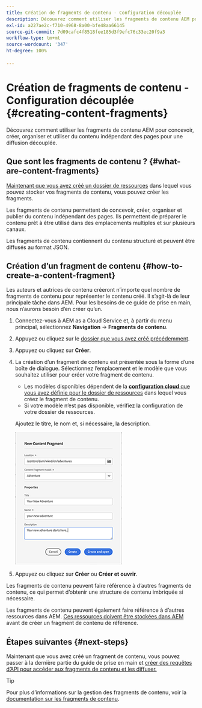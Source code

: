 ```yaml
---
title: Création de fragments de contenu - Configuration découplée
description: Découvrez comment utiliser les fragments de contenu AEM pour concevoir, créer, organiser et utiliser du contenu indépendant des pages pour une diffusion découplée.
exl-id: a227ae2c-f710-4968-8a00-bfe48aa66145
source-git-commit: 7d09cafc4f8518fee185d3f9efc76c33ec20f9a3
workflow-type: tm+mt
source-wordcount: '347'
ht-degree: 100%

---
```


# Création de fragments de contenu - Configuration découplée {#creating-content-fragments}

Découvrez comment utiliser les fragments de contenu AEM pour concevoir, créer, organiser et utiliser du contenu indépendant des pages pour une diffusion découplée.

## Que sont les fragments de contenu ?  {#what-are-content-fragments}

[Maintenant que vous avez créé un dossier de ressources](create-assets-folder.md) dans lequel vous pouvez stocker vos fragments de contenu, vous pouvez créer les fragments.

Les fragments de contenu permettent de concevoir, créer, organiser et publier du contenu indépendant des pages. Ils permettent de préparer le contenu prêt à être utilisé dans des emplacements multiples et sur plusieurs canaux.

Les fragments de contenu contiennent du contenu structuré et peuvent être diffusés au format JSON.

## Création d’un fragment de contenu {#how-to-create-a-content-fragment}

Les auteurs et autrices de contenu créeront n’importe quel nombre de fragments de contenu pour représenter le contenu créé. Il s’agit-là de leur principale tâche dans AEM. Pour les besoins de ce guide de prise en main, nous n’aurons besoin d’en créer qu’un.

1. Connectez-vous à AEM as a Cloud Service et, à partir du menu principal, sélectionnez **Navigation** -> **Fragments de contenu**.

1. Appuyez ou cliquez sur le [dossier que vous avez créé précédemment](create-assets-folder.md).
1. Appuyez ou cliquez sur **Créer**.
1. La création d’un fragment de contenu est présentée sous la forme d’une boîte de dialogue.
Sélectionnez l’emplacement et le modèle que vous souhaitez utiliser pour créer votre fragment de contenu.

   * Les modèles disponibles dépendent de la [**configuration cloud** que vous avez définie pour le dossier de ressources](create-assets-folder.md) dans lequel vous créez le fragment de contenu.
   * Si votre modèle n’est pas disponible, vérifiez la configuration de votre dossier de ressources.

   Ajoutez le titre, le nom et, si nécessaire, la description.

   ![Boîte de dialogue Créer un fragment de contenu](/help/sites-cloud/administering/content-fragments/assets/cfc-console-create.png)

1. Appuyez ou cliquez sur **Créer** ou **Créer et ouvrir**.

Les fragments de contenu peuvent faire référence à d’autres fragments de contenu, ce qui permet d’obtenir une structure de contenu imbriquée si nécessaire.

Les fragments de contenu peuvent également faire référence à d’autres ressources dans AEM. [Ces ressources doivent être stockées dans AEM](/help/assets/manage-digital-assets.md) avant de créer un fragment de contenu de référence.

## Étapes suivantes {#next-steps}

Maintenant que vous avez créé un fragment de contenu, vous pouvez passer à la dernière partie du guide de prise en main et [créer des requêtes d’API pour accéder aux fragments de contenu et les diffuser.](create-api-request.md)

>[!TIP]
>
>Pour plus d’informations sur la gestion des fragments de contenu, voir la [documentation sur les fragments de contenu](/help/sites-cloud/administering/content-fragments/overview.md).
